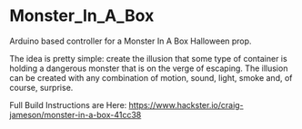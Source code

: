 # Monster_In_A_Box
Arduino based controller for a Monster In A Box Halloween prop.

The idea is pretty simple: create the illusion that some type of container is holding a dangerous monster that is on the verge of escaping. The illusion can be created with any combination of motion, sound, light, smoke and, of course, surprise.

Full Build Instructions are Here:
https://www.hackster.io/craig-jameson/monster-in-a-box-41cc38
